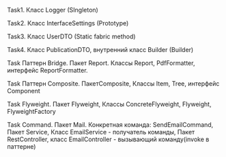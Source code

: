 Task1. Класс Logger (SIngleton) 

Task2. Класс InterfaceSettings (Prototype) 

Task3. Класс UserDTO (Static fabric method)

Task4. Класс PublicationDTO, внутренний класс Builder (Builder)

Task Паттерн Bridge. Пакет Report. Классы Report, PdfFormatter, интерфейс ReportFormatter.

Task Паттерн Composite. ПакетComposite, Классы Item, Tree, интерфейс Component

Task Flyweight. Пакет Flyweight, Классы ConcreteFlyweight, Flyweight, FlyweightFactory

Task Command. Пакет Mail. Конкретная команда: SendEmailCommand, Пакет Service, Класс EmailService - получатель команды, Пакет RestController, класс EmailController - вызывающий команду(invoke в паттерне)
